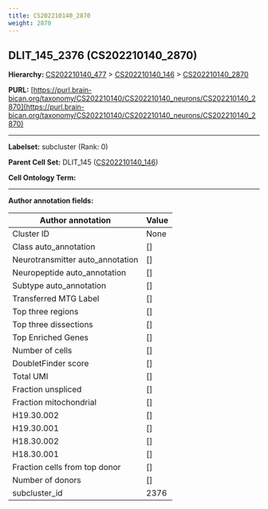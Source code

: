 ```yaml
---
title: CS202210140_2870
weight: 2870
---
```

## DLIT_145_2376 (CS202210140_2870)
<b>Hierarchy: </b>
[CS202210140_477](../CS202210140_477) >
[CS202210140_146](../CS202210140_146) >
[CS202210140_2870](../CS202210140_2870)

**PURL:** [https://purl.brain-bican.org/taxonomy/CS202210140/CS202210140_neurons/CS202210140_2870](https://purl.brain-bican.org/taxonomy/CS202210140/CS202210140_neurons/CS202210140_2870)

---


**Labelset:** subcluster (Rank: 0)

**Parent Cell Set:** DLIT_145 ([CS202210140_146](../CS202210140_146))



**Cell Ontology Term:** 

[MARKER GENES.]: #


---

[TRANSFERRED ANNOTATIONS.]: #


[AUTHOR ANNOTATION FIELDS.]: #


**Author annotation fields:**

| Author annotation | Value |
|-------------------|-------|
|Cluster ID|None|
|Class auto_annotation|[]|
|Neurotransmitter auto_annotation|[]|
|Neuropeptide auto_annotation|[]|
|Subtype auto_annotation|[]|
|Transferred MTG Label|[]|
|Top three regions|[]|
|Top three dissections|[]|
|Top Enriched Genes|[]|
|Number of cells|[]|
|DoubletFinder score|[]|
|Total UMI|[]|
|Fraction unspliced|[]|
|Fraction mitochondrial|[]|
|H19.30.002|[]|
|H19.30.001|[]|
|H18.30.002|[]|
|H18.30.001|[]|
|Fraction cells from top donor|[]|
|Number of donors|[]|
|subcluster_id|2376|
